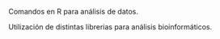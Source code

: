 Comandos en R para análisis de datos. 

Utilización de distintas librerias para análisis bioinformáticos.
